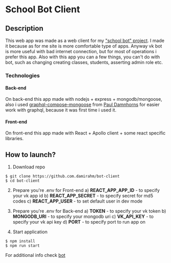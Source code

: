 # School Bot Client

## Description

This web app was made as a web client for my ["school bot" project](https://github.com/damirahm/bot).
I made it because as for me site is more comfortable type of apps. Anyway vk bot is more useful with bad internet connection, but for most of operations i prefer this app. Also with this app you can a few things, you can't do with bot, such as changing creating classes, students, asserting admin role etc.

### Technologies

#### Back-end

On back-end this app made with nodejs + express + mongodb/mongoose, also i used [graphql-compose-mongoose](https://github.com/graphql-compose/graphql-compose-mongoose) from [Paul Damnhorns](https://github.com/nodkz) for easier work with graphql, because it was first time i used it.

#### Front-end

On front-end this app made with React + Apollo client + some react specific libraries.

## How to launch?

1. Download repo

```shell
$ git clone https://github.com.damirahm/bot-client
$ cd bot-client
```

2. Prepare you're .env for Front-end
   a) **REACT_APP_APP_ID** - to specify your vk app id
   b) **REACT_APP_SECRET** - to specify secret for md5 codes
   c) **REACT_APP_USER** - to set default user in dev mode

3. Prepare you're .env for Back-end
   a) **TOKEN** - to specify your vk token
   b) **MONGODB_URI** - to specify your mongodb uri
   c) **VK_API_KEY** - to specify your vk api key
   d) **PORT** - to specify port to run app on

4. Start application

```shell
$ npm install
$ npm run start
```

For additional info check [bot](https://github.com/damirahm/bot)
